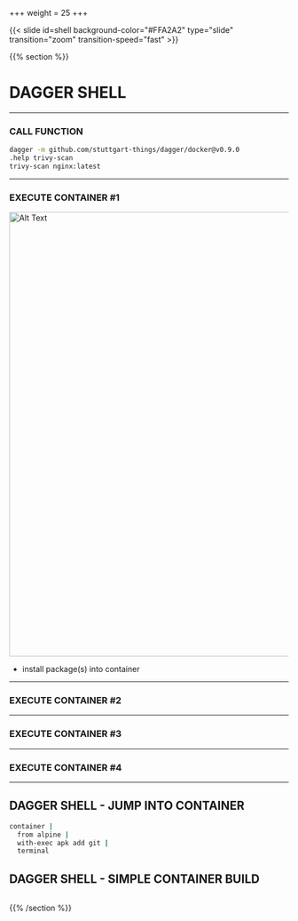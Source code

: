 +++
weight = 25
+++

{{< slide id=shell background-color="#FFA2A2" type="slide" transition="zoom" transition-speed="fast" >}}

{{% section %}}

# DAGGER SHELL

---

### CALL FUNCTION

```bash
dagger -m github.com/stuttgart-things/dagger/docker@v0.9.0
.help trivy-scan
trivy-scan nginx:latest
```

---

### EXECUTE CONTAINER #1

<img src="https://artifacts.automation.sthings-vsphere.labul.sva.de/dagger/shell_golang.gif" alt="Alt Text" width="800" style="border: none; box-shadow: none;" />

- install package(s) into container

---

### EXECUTE CONTAINER #2


---

### EXECUTE CONTAINER #3


---

### EXECUTE CONTAINER #4

---







## DAGGER SHELL - JUMP INTO CONTAINER

```bash
container |
  from alpine |
  with-exec apk add git |
  terminal
```

## DAGGER SHELL - SIMPLE CONTAINER BUILD

```bash


```


{{% /section %}}
